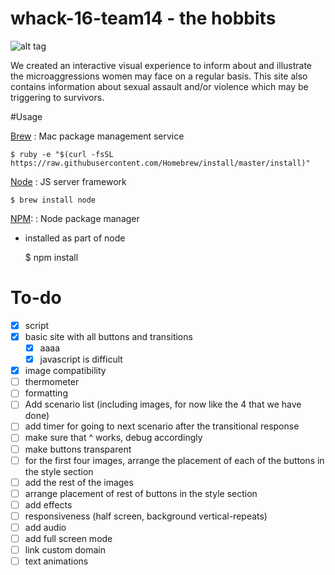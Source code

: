 # whack-16-team14 - the hobbits
![alt tag](https://puu.sh/ruQok/460519ab27.png)

We created an interactive visual experience to inform about and illustrate the microaggressions women may face on a regular basis.
This site also contains information about sexual assault and/or violence which may be triggering to survivors.

#Usage

[Brew](http://brew.sh/index.html)
: Mac package management service

    $ ruby -e "$(curl -fsSL https://raw.githubusercontent.com/Homebrew/install/master/install)"

[Node](http://blog.teamtreehouse.com/install-node-js-npm-mac)
: JS server framework

    $ brew install node

[NPM](https://www.npmjs.com/): 
: Node package manager
- installed as part of node

    $ npm install

# To-do
- [x] script
- [x] basic  site with all buttons and transitions 
    - [x] aaaa
    - [x] javascript is difficult
- [x] image compatibility
- [ ] thermometer
- [ ] formatting
- [ ] Add scenario list (including images, for now like the 4 that we have done)
- [ ] add timer for going to next scenario after the transitional response
- [ ] make sure that ^ works, debug accordingly
- [ ] make buttons transparent
- [ ] for the first four images, arrange the placement of each of the buttons in the style section 
- [ ] add the rest of the images
- [ ] arrange placement of rest of buttons in the style section 
- [ ] add effects 
- [ ] responsiveness (half screen, background vertical-repeats) 
- [ ] add audio
- [ ] add full screen mode
- [ ] link custom domain 
- [ ] text animations
